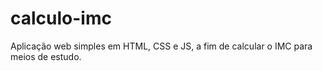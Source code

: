# calculo-imc
 Aplicação web simples em HTML, CSS e JS, a fim de calcular o IMC para meios de estudo.
